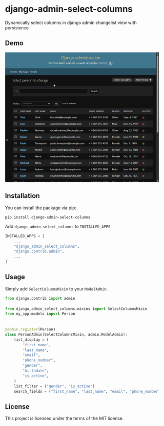 # django-admin-select-columns

Dynamically select columns in django admin changelist view with persistence

## Demo

![Demo](https://raw.githubusercontent.com/sandbox-pokhara/django-admin-select-columns/master/demo.gif)

## Installation

You can install the package via pip:

```
pip install django-admin-select-columns
```

Add `django_admin_select_columns` to `INSTALLED_APPS`.

```py
INSTALLED_APPS = [
    ...
    "django_admin_select_columns",
    "django.contrib.admin",
    ...
]
```

## Usage

Simply add `SelectColumnsMixin` to your `ModelAdmin`.

```python
from django.contrib import admin

from django_admin_select_columns.mixins import SelectColumnsMixin
from my_app.models import Person


@admin.register(Person)
class PersonAdmin(SelectColumnsMixin, admin.ModelAdmin):
    list_display = (
        "first_name",
        "last_name",
        "email",
        "phone_number",
        "gender",
        "birthdate",
        "is_active",
    )
    list_filter = ("gender", "is_active")
    search_fields = ("first_name", "last_name", "email", "phone_number")

```

## License

This project is licensed under the terms of the MIT license.

